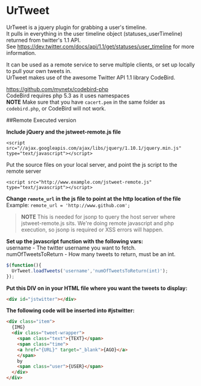 UrTweet
=======

UrTweet is a jquery plugin for grabbing a user's timeline.  
It pulls in everything in the user timeline object (statuses_userTimeline) returned from twitter's 1.1 API.  
See https://dev.twitter.com/docs/api/1.1/get/statuses/user_timeline for more information.  

It can be used as a remote service to serve multiple clients, or set up locally to pull your own tweets in.  
UrTweet makes use of the awesome Twitter API 1.1 library CodeBird.

https://github.com/mynetx/codebird-php  
CodeBird requires php 5.3 as it uses namespaces  
__**NOTE**__
Make sure that you have `cacert.pem` in the same folder as `codebird.php`, or CodeBird will not work.

##Remote Executed version  

**Include jQuery and the jstweet-remote.js file**  
```
<script src="//ajax.googleapis.com/ajax/libs/jquery/1.10.1/jquery.min.js" type="text/javascript"></script>
```
Put the source files on your local server, and point the js script to the remote server
```
<script src="http://www.example.com/jstweet-remote.js" type="text/javascript"></script>
```

**Change `remote_url` in the js file to point at the http location of the file**
Example: `remote_url = 'http://www.github.com';`  

> __**NOTE**__
> This is needed for jsonp to query the host server where jstweet-remote.js sits. We're doing remote javascript and php execution, so jsonp is required or XSS errors will happen.  




**Set up the javascript function with the following vars:**  
username - The twitter username you want to fetch.  
numOfTweetsToReturn - How many tweets to return, must be an int.  

```javascript
$(function(){
  UrTweet.loadTweets('username','numOfTweetsToReturn(int)');
});
```

**Put this DIV on in your HTML file where you want the tweets to display:**
```html
<div id="jstwitter"></div>
```

**The following code will be inserted into #jstwitter:**
```html
<div class="item">
  {IMG}
  <div class="tweet-wrapper">
    <span class="text">{TEXT}</span>
    <span class="time">
    <a href="{URL}" target="_blank">{AGO}</a>
    </span>
    by
    <span class="user">{USER}</span>
  </div>
</div>
```
</div>
